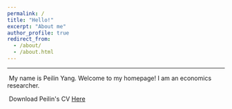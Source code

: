 ```yaml
---
permalink: /
title: "Hello!"
excerpt: "About me"
author_profile: true
redirect_from: 
  - /about/
  - /about.html
---
```

------

​	My name is Peilin Yang. Welcome to my homepage! I am an economics researcher.

​ Download Peilin's CV [Here](https://tteclinc.github.io/peilinyang//files/CV.pdf)

